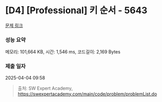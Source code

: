 # [D4] [Professional] 키 순서 - 5643 

[문제 링크](https://swexpertacademy.com/main/code/problem/problemDetail.do?contestProbId=AWXQsLWKd5cDFAUo) 

### 성능 요약

메모리: 101,664 KB, 시간: 1,546 ms, 코드길이: 2,169 Bytes

### 제출 일자

2025-04-04 09:58



> 출처: SW Expert Academy, https://swexpertacademy.com/main/code/problem/problemList.do